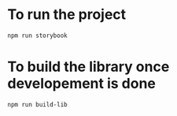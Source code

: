 # To run the project

`npm run storybook`

# To build the library once developement is done

`npm run build-lib`
